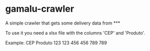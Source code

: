 # gamalu-crawler
A simple crawler that gets some delivery data from ***

To use it you need a xlsx file with the columns 'CEP' and 'Produto'.

Example:
    CEP     Produto
    123     123
    456     456
    789     789